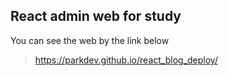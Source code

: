 ## React admin web for study

You can see the web by the link below
>  https://parkdev.github.io/react_blog_deploy/
